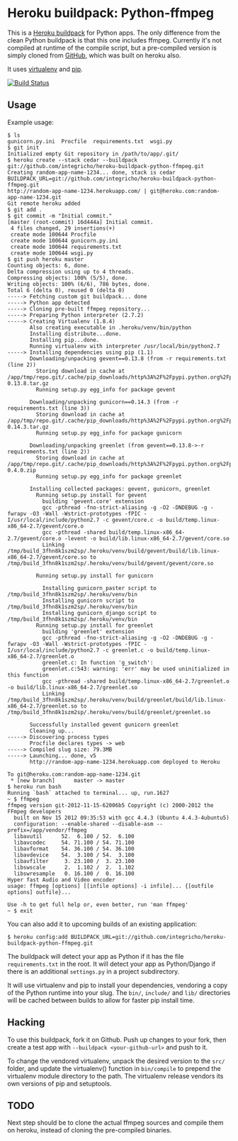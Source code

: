 Heroku buildpack: Python-ffmpeg
========================

This is a [Heroku buildpack](http://devcenter.heroku.com/articles/buildpacks) for Python apps.
The only difference from the clean Python buildpack is that this one includes ffmpeg. Currently
it's not compiled at runtime of the compile script, but a pre-compiled version is simply cloned
from [GitHub](https://github.com/dzello/ffmpeg-heroku), which was built on heroku also.

It uses [virtualenv](http://www.virtualenv.org/) and [pip](http://www.pip-installer.org/).

[![Build Status](https://secure.travis-ci.org/heroku/heroku-buildpack-python.png?branch=master)](http://travis-ci.org/heroku/heroku-buildpack-python)

Usage
-----

Example usage:

    $ ls
    gunicorn.py.ini  Procfile  requirements.txt  wsgi.py
    $ git init
    Initialized empty Git repository in /path/to/app/.git/
    $ heroku create --stack cedar --buildpack git://github.com/integricho/heroku-buildpack-python-ffmpeg.git
    Creating random-app-name-1234... done, stack is cedar
    BUILDPACK_URL=git://github.com/integricho/heroku-buildpack-python-ffmpeg.git
    http://random-app-name-1234.herokuapp.com/ | git@heroku.com:random-app-name-1234.git
    Git remote heroku added
    $ git add .
    $ git commit -m "Initial commit."
    [master (root-commit) 16d444a] Initial commit.
     4 files changed, 29 insertions(+)
     create mode 100644 Procfile
     create mode 100644 gunicorn.py.ini
     create mode 100644 requirements.txt
     create mode 100644 wsgi.py
    $ git push heroku master
    Counting objects: 6, done.
    Delta compression using up to 4 threads.
    Compressing objects: 100% (5/5), done.
    Writing objects: 100% (6/6), 786 bytes, done.
    Total 6 (delta 0), reused 0 (delta 0)
    -----> Fetching custom git buildpack... done
    -----> Python app detected
    -----> Cloning pre-built ffmpeg repository...
    -----> Preparing Python interpreter (2.7.2)
    -----> Creating Virtualenv (1.8.4)
           Also creating executable in .heroku/venv/bin/python
           Installing distribute...done.
           Installing pip...done.
           Running virtualenv with interpreter /usr/local/bin/python2.7
    -----> Installing dependencies using pip (1.1)
           Downloading/unpacking gevent==0.13.8 (from -r requirements.txt (line 2))
             Storing download in cache at /app/tmp/repo.git/.cache/pip_downloads/http%3A%2F%2Fpypi.python.org%2Fpackages%2Fsource%2Fg%2Fgevent%2Fgevent-0.13.8.tar.gz
             Running setup.py egg_info for package gevent
               
           Downloading/unpacking gunicorn==0.14.3 (from -r requirements.txt (line 3))
             Storing download in cache at /app/tmp/repo.git/.cache/pip_downloads/http%3A%2F%2Fpypi.python.org%2Fpackages%2Fsource%2Fg%2Fgunicorn%2Fgunicorn-0.14.3.tar.gz
             Running setup.py egg_info for package gunicorn
               
           Downloading/unpacking greenlet (from gevent==0.13.8->-r requirements.txt (line 2))
             Storing download in cache at /app/tmp/repo.git/.cache/pip_downloads/http%3A%2F%2Fpypi.python.org%2Fpackages%2Fsource%2Fg%2Fgreenlet%2Fgreenlet-0.4.0.zip
             Running setup.py egg_info for package greenlet
               
           Installing collected packages: gevent, gunicorn, greenlet
             Running setup.py install for gevent
               building 'gevent.core' extension
               gcc -pthread -fno-strict-aliasing -g -O2 -DNDEBUG -g -fwrapv -O3 -Wall -Wstrict-prototypes -fPIC -I/usr/local/include/python2.7 -c gevent/core.c -o build/temp.linux-x86_64-2.7/gevent/core.o
               gcc -pthread -shared build/temp.linux-x86_64-2.7/gevent/core.o -levent -o build/lib.linux-x86_64-2.7/gevent/core.so
               Linking /tmp/build_3fhn8k1szm2sp/.heroku/venv/build/gevent/build/lib.linux-x86_64-2.7/gevent/core.so to /tmp/build_3fhn8k1szm2sp/.heroku/venv/build/gevent/gevent/core.so
               
             Running setup.py install for gunicorn
               
               Installing gunicorn_paster script to /tmp/build_3fhn8k1szm2sp/.heroku/venv/bin
               Installing gunicorn script to /tmp/build_3fhn8k1szm2sp/.heroku/venv/bin
               Installing gunicorn_django script to /tmp/build_3fhn8k1szm2sp/.heroku/venv/bin
             Running setup.py install for greenlet
               building 'greenlet' extension
               gcc -pthread -fno-strict-aliasing -g -O2 -DNDEBUG -g -fwrapv -O3 -Wall -Wstrict-prototypes -fPIC -I/usr/local/include/python2.7 -c greenlet.c -o build/temp.linux-x86_64-2.7/greenlet.o
               greenlet.c: In function 'g_switch':
               greenlet.c:543: warning: 'err' may be used uninitialized in this function
               gcc -pthread -shared build/temp.linux-x86_64-2.7/greenlet.o -o build/lib.linux-x86_64-2.7/greenlet.so
               Linking /tmp/build_3fhn8k1szm2sp/.heroku/venv/build/greenlet/build/lib.linux-x86_64-2.7/greenlet.so to /tmp/build_3fhn8k1szm2sp/.heroku/venv/build/greenlet/greenlet.so
               
           Successfully installed gevent gunicorn greenlet
           Cleaning up...
    -----> Discovering process types
           Procfile declares types -> web
    -----> Compiled slug size: 79.3MB
    -----> Launching... done, v5
           http://random-app-name-1234.herokuapp.com deployed to Heroku

    To git@heroku.com:random-app-name-1234.git
     * [new branch]      master -> master
    $ heroku run bash
    Running `bash` attached to terminal... up, run.1627
    ~ $ ffmpeg
    ffmpeg version git-2012-11-15-62006b5 Copyright (c) 2000-2012 the FFmpeg developers
      built on Nov 15 2012 09:35:53 with gcc 4.4.3 (Ubuntu 4.4.3-4ubuntu5)
      configuration: --enable-shared --disable-asm --prefix=/app/vendor/ffmpeg
      libavutil      52.  6.100 / 52.  6.100
      libavcodec     54. 71.100 / 54. 71.100
      libavformat    54. 36.100 / 54. 36.100
      libavdevice    54.  3.100 / 54.  3.100
      libavfilter     3. 23.100 /  3. 23.100
      libswscale      2.  1.102 /  2.  1.102
      libswresample   0. 16.100 /  0. 16.100
    Hyper fast Audio and Video encoder
    usage: ffmpeg [options] [[infile options] -i infile]... {[outfile options] outfile}...

    Use -h to get full help or, even better, run 'man ffmpeg'
    ~ $ exit

You can also add it to upcoming builds of an existing application:

    $ heroku config:add BUILDPACK_URL=git://github.com/integricho/heroku-buildpack-python-ffmpeg.git

The buildpack will detect your app as Python if it has the file `requirements.txt` in the root. It will detect your app as Python/Django if there is an additional `settings.py` in a project subdirectory.

It will use virtualenv and pip to install your dependencies, vendoring a copy of the Python runtime into your slug.  The `bin/`, `include/` and `lib/` directories will be cached between builds to allow for faster pip install time.

Hacking
-------

To use this buildpack, fork it on Github.  Push up changes to your fork, then create a test app with `--buildpack <your-github-url>` and push to it.

To change the vendored virtualenv, unpack the desired version to the `src/` folder, and update the virtualenv() function in `bin/compile` to prepend the virtualenv module directory to the path. The virtualenv release vendors its own versions of pip and setuptools.

TODO
----

Next step should be to clone the actual ffmpeg sources and compile them on heroku, instead of cloning the pre-compiled binaries.